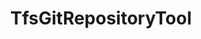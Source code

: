 ---
optionsClassName: TfsGitRepositoryToolOptions
optionsClassFullName: MigrationTools.Tools.TfsGitRepositoryToolOptions
configurationSamples:
- name: default
  description: 
  code: >-
    {
      "MigrationTools": {
        "CommonTools": {
          "TfsGitRepositoryTool": {}
        }
      }
    }
  sampleFor: MigrationTools.Tools.TfsGitRepositoryToolOptions
- name: Classic
  description: 
  code: >-
    {
      "$type": "TfsGitRepositoryToolOptions",
      "Enabled": false
    }
  sampleFor: MigrationTools.Tools.TfsGitRepositoryToolOptions
description: missng XML code comments
className: TfsGitRepositoryTool
typeName: Tools
architecture: v1
options:
- parameterName: Enabled
  type: Boolean
  description: missng XML code comments
  defaultValue: missng XML code comments
status: missng XML code comments
processingTarget: missng XML code comments
classFile: /src/MigrationTools.Clients.AzureDevops.ObjectModel/Tools/TfsGitRepositoryTool.cs
optionsClassFile: /src/MigrationTools.Clients.AzureDevops.ObjectModel/Tools/TfsGitRepositoryToolOptions.cs

redirectFrom:
- /Reference/v1/Tools/TfsGitRepositoryToolOptions/
layout: reference
toc: true
permalink: /Reference/Tools/TfsGitRepositoryTool/
title: TfsGitRepositoryTool
categories:
- Tools
- v1
topics:
- topic: notes
  path: /Tools/TfsGitRepositoryTool-notes.md
  exists: false
  markdown: ''
- topic: introduction
  path: /Tools/TfsGitRepositoryTool-introduction.md
  exists: false
  markdown: ''

---